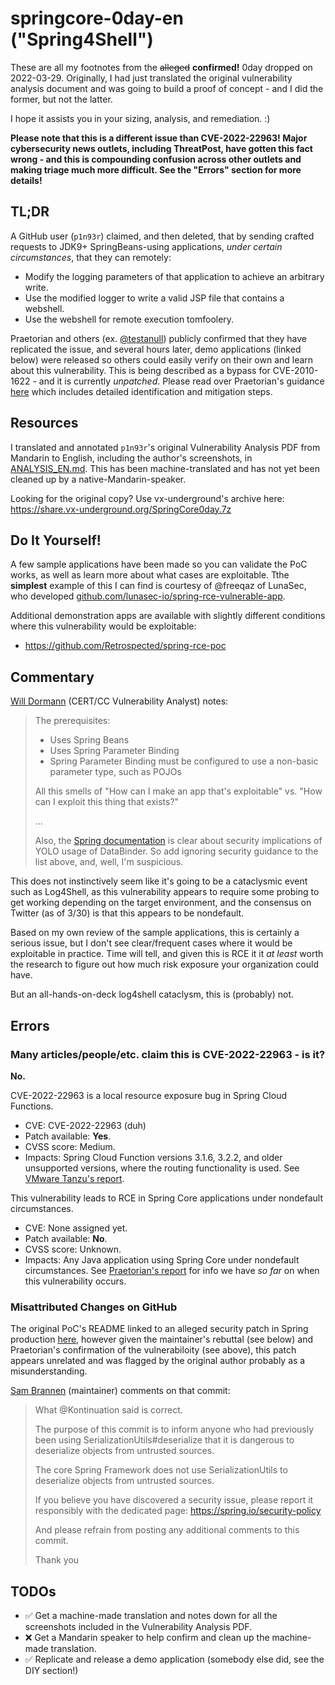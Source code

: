 # springcore-0day-en ("Spring4Shell")
These are all my footnotes from the ~~alleged~~ **confirmed!** 0day dropped on 2022-03-29. Originally, I had just translated the original vulnerability analysis document and was going to build a proof of concept - and I did the former, but not the latter.

I hope it assists you in your sizing, analysis, and remediation. :)

**Please note that this is a different issue than CVE-2022-22963! Major cybersecurity news outlets, including ThreatPost, have gotten this fact wrong - and this is compounding confusion across other outlets and making triage much more difficult. See the "Errors" section for more details!**

## TL;DR

A GitHub user (`p1n93r`) claimed, and then deleted, that by sending crafted requests to JDK9+ SpringBeans-using applications, *under certain circumstances*, that they can remotely:

* Modify the logging parameters of that application to achieve an arbitrary write.
* Use the modified logger to write a valid JSP file that contains a webshell.
* Use the webshell for remote execution tomfoolery.

Praetorian and others (ex. [@testanull](https://twitter.com/testanull/status/1509185015187345411)) publicly confirmed that they have replicated the issue, and several hours later, demo applications (linked below) were released so others could easily verify on their own and learn about this vulnerability. This is being described as a bypass for CVE-2010-1622 - and it is currently *unpatched*. Please read over Praetorian's guidance [here](https://www.praetorian.com/blog/spring-core-jdk9-rce/) which includes detailed identification and mitigation steps.

## Resources

I translated and annotated `p1n93r`'s original Vulnerability Analysis PDF from Mandarin to English, including the author's screenshots, in [ANALYSIS_EN.md](https://github.com/tweedge/springcore-0day-en/blob/main/ANALYSIS_EN.md). This has been machine-translated and has not yet been cleaned up by a native-Mandarin-speaker.

Looking for the original copy? Use vx-underground's archive here: https://share.vx-underground.org/SpringCore0day.7z

## Do It Yourself!

A few sample applications have been made so you can validate the PoC works, as well as learn more about what cases are exploitable. Tthe **simplest** example of this I can find is courtesy of @freeqaz of LunaSec, who developed [github.com/lunasec-io/spring-rce-vulnerable-app](https://github.com/lunasec-io/spring-rce-vulnerable-app/blob/main/src/main/java/fr/christophetd/log4shell/vulnerableapp/MainController.java).

Additional demonstration apps are available with slightly different conditions where this vulnerability would be exploitable:

* https://github.com/Retrospected/spring-rce-poc

## Commentary

[Will Dormann](https://twitter.com/wdormann/status/1509280535071309827) (CERT/CC Vulnerability Analyst) notes:

> The prerequisites:
> - Uses Spring Beans
> - Uses Spring Parameter Binding
> - Spring Parameter Binding must be configured to use a non-basic parameter type, such as POJOs
> 
> All this smells of "How can I make an app that's exploitable" vs. "How can I exploit this thing that exists?"
> 
> ...
> 
> Also, the [Spring documentation](https://docs.spring.io/spring-framework/docs/current/javadoc-api/org/springframework/validation/DataBinder.html) is clear about security implications of YOLO usage of DataBinder. So add ignoring security guidance to the list above, and, well, I'm suspicious.

This does not instinctively seem like it's going to be a cataclysmic event such as Log4Shell, as this vulnerability appears to require some probing to get working depending on the target environment, and the consensus on Twitter (as of 3/30) is that this appears to be nondefault.

Based on my own review of the sample applications, this is certainly a serious issue, but I don't see clear/frequent cases where it would be exploitable in practice. Time will tell, and given this is RCE it it *at least* worth the research to figure out how much risk exposure your organization could have.

But an all-hands-on-deck log4shell cataclysm, this is (probably) not.

## Errors

### Many articles/people/etc. claim this is CVE-2022-22963 - is it?

**No.**

CVE-2022-22963 is a local resource exposure bug in Spring Cloud Functions.
* CVE: CVE-2022-22963 (duh)
* Patch available: **Yes**.
* CVSS score: Medium.
* Impacts: Spring Cloud Function versions 3.1.6, 3.2.2, and older unsupported versions, where the routing functionality is used. See [VMware Tanzu's report](https://tanzu.vmware.com/security/cve-2022-22963).

This vulnerability leads to RCE in Spring Core applications under nondefault circumstances.
* CVE: None assigned yet.
* Patch available: **No**.
* CVSS score: Unknown.
* Impacts: Any Java application using Spring Core under nondefault circumstances. See [Praetorian's report](https://www.praetorian.com/blog/spring-core-jdk9-rce/) for info we have *so far* on when this vulnerability occurs.

### Misattributed Changes on GitHub

The original PoC's README linked to an alleged security patch in Spring production [here](https://github.com/spring-projects/spring-framework/commit/7f7fb58dd0dae86d22268a4b59ac7c72a6c22529), however given the maintainer's rebuttal (see below) and Praetorian's confirmation of the vulnerabiloity (see above), this patch appears unrelated and was flagged by the original author probably as a misunderstanding.

[Sam Brannen](https://github.com/sbrannen) (maintainer) comments on that commit:

> What @Kontinuation said is correct.
> 
> The purpose of this commit is to inform anyone who had previously been using SerializationUtils#deserialize that it is dangerous to deserialize objects from untrusted sources.
> 
> The core Spring Framework does not use SerializationUtils to deserialize objects from untrusted sources.
> 
> If you believe you have discovered a security issue, please report it responsibly with the dedicated page: https://spring.io/security-policy
> 
> And please refrain from posting any additional comments to this commit.
> 
> Thank you

## TODOs

* ✅ Get a machine-made translation and notes down for all the screenshots included in the Vulnerability Analysis PDF.
* ❌ Get a Mandarin speaker to help confirm and clean up the machine-made translation.
* ✅ Replicate and release a demo application (somebody else did, see the DIY section!)
